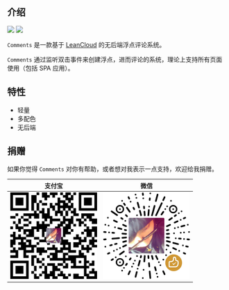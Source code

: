 ## 介绍

[![](https://img.shields.io/npm/v/@uquuu/comments?style=flat-square&color=brightgreen)](https://www.npmjs.com/package/@uquuu/comments)
[![](https://img.shields.io/npm/dm/@uquuu/comments?style=flat-square&color=brightgreen)](https://www.npmjs.com/package/@uquuu/comments)

`Comments` 是一款基于 [LeanCloud](https://www.leancloud.cn/) 的无后端浮点评论系统。

`Comments` 通过监听双击事件来创建浮点，进而评论的系统，理论上支持所有页面使用（包括 SPA 应用）。

## 特性

- 轻量
- 多配色
- 无后端

## 捐赠

如果你觉得 `Comments` 对你有帮助，或者想对我表示一点支持，欢迎给我捐赠。

| 支付宝 | 微信 |
|:---:|:---:|
| <img src="../assets/img/支付宝.png" style="max-width: 200px;height: 200px;"> | <img src="../assets/img/微信.png" style="max-width: 200px;height: 200px;"> |
